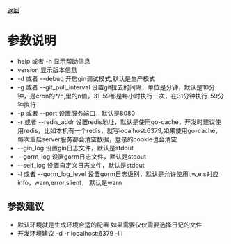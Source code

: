 [返回](../../../README.md)
# 参数说明
- help 或者 -h 显示帮助信息
- version 显示版本信息
- -d 或者 --debug 开启gin调试模式,默认是生产模式
- -g 或者 --git_pull_interval 设置git拉去的间隔，单位是分钟，默认是10分钟，是cron的*/n,里的n值，31-59都是每小时执行一次，在31分钟执行-59分钟执行
- -p 或者 --port 设置服务端口，默认是8080
- -r 或者 --redis_addr 设置redis地址，默认是使用go-cache，开发时建议使用redis，比如本机有一个redis，就写localhost:6379,如果使用go-cache，每次重启server服务都会清空数据，登录的cookie也会清空
- --gin_log 设置gin日志文件，默认是stdout
- --gorm_log 设置gorm日志文件，默认是stdout
- --self_log 设置自定义日志文件，默认是stdout
- -l 或者 --gorm_log_level 设置gorm日志级别，默认是允许使用i,w,e,s对应info，warn,error,slient， 默认是warn

## 参数建议
- 默认环境就是生成环境合适的配置 如果需要仅仅需要选择日记的文件
- 开发环境建议 -d -r localhost:6379 -l i 